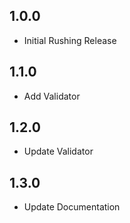 ## 1.0.0

* Initial Rushing Release

## 1.1.0

- Add Validator

## 1.2.0

- Update Validator

## 1.3.0

- Update Documentation